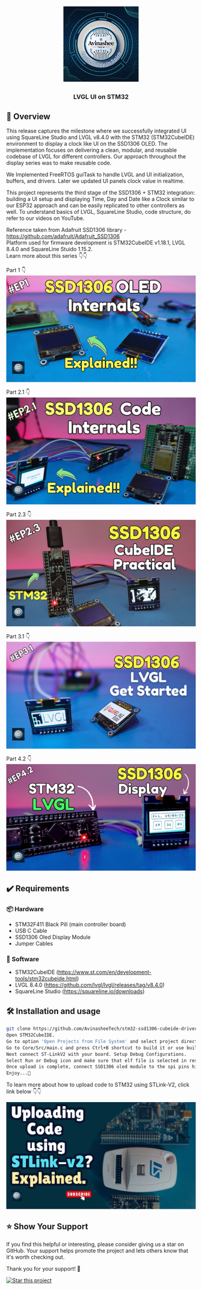 <h1 align="center">
  <a href="https://www.youtube.com/@eccentric_engineer">
	<img
		width="200"
		alt="Avinashee Tech"
		src="img/Avinashee Tech Logo New.png">
  </a>  
</h1>

<h3 align="center">
	LVGL UI on STM32
</h3>




  
## 📝 Overview

This release captures the milestone where we successfully integrated UI using SquareLine Studio and LVGL v8.4.0 with the STM32 (STM32CubeIDE) environment to display a clock like UI on the SSD1306 OLED. The implementation focuses on delivering a clean, modular, and reusable codebase of LVGL for different controllers. Our approach throughout the display series was to make reusable code.

We Implemented FreeRTOS guiTask to handle LVGL and UI initialization, buffers, and drivers. Later we updated UI panels clock value in realtime.

This project represents the third stage of the SSD1306 + STM32 integration: building a UI setup and displaying Time, Day and Date like a Clock similar to our ESP32 approach and can be easily replicated to other controllers as well. To understand basics of LVGL, SquareLine Studio, code structure, do refer to our videos on YouTube.

Reference taken from Adafruit SSD1306 library - https://github.com/adafruit/Adafruit_SSD1306  
Platform used for firmware development is STM32CubeIDE v1.18.1, LVGL 8.4.0 and SquareLine Stuido 1.15.2.  
Learn more about this series 👇👇  
  
Part 1 👇  
[![STM32_SSD1306_PART1_Youtube Video](img/oledpt1thumbnail.png)](https://youtu.be/BN-J8Ks-_c4)  

Part 2.1 👇  
[![STM32_SSD1306_PART2_1_Youtube Video](img/oledpt2.1thumbnail.png)](https://youtu.be/xIpSNDCL8Ik)  

Part 2.3 👇  
[![STM32_SSD1306_PART2_3_Youtube Video](img/oledpt2.3thumbnail.png)](https://youtu.be/BlbK9RoPh0g)  

Part 3.1 👇  
[![STM32_SSD1306_PART3_1_Youtube Video](img/oledpt3.1thumbnail.png)](https://youtu.be/Ke5_fm0Cosw)  

Part 4.2 👇  
[![STM32_SSD1306_PART4_2_Youtube Video](img/oledpt4.2thumbnail.png)](https://youtu.be/PwL7o8OogUw)
  
## ✔️ Requirements

### 📦 Hardware
- STM32F411 Black Pill (main controller  board)
- USB C Cable
- SSD1306 Oled Display Module
- Jumper Cables 

### 📂 Software
- STM32CubeIDE (https://www.st.com/en/development-tools/stm32cubeide.html)  
- LVGL 8.4.0 (https://github.com/lvgl/lvgl/releases/tag/v8.4.0)
- SquareLine Studio (https://squareline.io/downloads)


## 🛠️ Installation and usage

```sh
git clone https://github.com/AvinasheeTech/stm32-ssd1306-cubeide-driver.git
Open STM32CubeIDE.
Go to option 'Open Projects from File System' and select project directory.
Go to Core/Src/main.c and press Ctrl+B shortcut to build it or use build icon from toolbar.
Next connect ST-LinkV2 with your board. Setup Debug Configurations. 
Select Run or Debug icon and make sure that elf file is selected in respective configurations.
Once upload is complete, connect SSD1306 oled module to the spi pins highlighted in .ioc file.
Enjoy...🍹
```
To learn more about how to upload code to STM32 using STLink-V2, click link below 👇👇  

[![STM32 Youtube Video](img/stlinkv2thumbnail.png)](https://youtu.be/XuZgJvGf_Nw)


## ⭐️ Show Your Support

If you find this helpful or interesting, please consider giving us a star on GitHub. Your support helps promote the project and lets others know that it's worth checking out. 

Thank you for your support! 🌟

[![Star this project](https://img.shields.io/github/stars/AvinasheeTech/stm32-ssd1306-cubeide-driver?style=social)](https://github.com/AvinasheeTech/stm32-ssd1306-cubeide-driver/stargazers)
